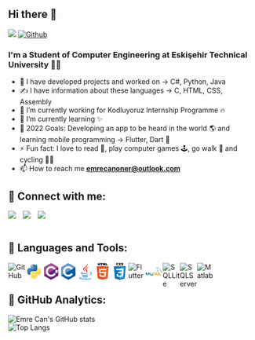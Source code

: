## Hi there 👋

![](https://visitor-badge.laobi.icu/badge?page_id=emrecanoner.EmreCanÖner)
[![Github](https://img.shields.io/github/followers/emrecanoner?label=Follow&style=social)](https://github.com/emrecanoner)
### I'm a Student of Computer Engineering at Eskişehir Technical University 👨‍🎓
- 🚀 I have developed projects and worked on -> C#, Python, Java
- ✍ I have information about these languages -> C, HTML, CSS, Assembly
- 🔭 I’m currently working for Kodluyoruz Internship Programme 🔥
- 🌱 I’m currently learning ✨
- 🥅 2022 Goals: Developing an app to be heard in the world 🌎 and learning mobile programming -> Flutter, Dart 🤖
- ⚡ Fun fact: I love to read 📘, play computer games 🕹️, go walk 🚶 and cycling 🚴‍♀️
- 📫 How to reach me **emrecanoner@outlook.com**

## 🔗 Connect with me:

[<img align="left" width="30" src="https://raw.githubusercontent.com/rahuldkjain/github-profile-readme-generator/master/src/images/icons/Social/linked-in-alt.svg"/>][linkedin]
[<img align="left" width="30" src="https://raw.githubusercontent.com/rahuldkjain/github-profile-readme-generator/master/src/images/icons/Social/instagram.svg"/>][instagram]
[<img align="left" width="30" src="https://raw.githubusercontent.com/rahuldkjain/github-profile-readme-generator/master/src/images/icons/Social/hackerrank.svg" />][hackerrank]

[linkedin]: https://www.linkedin.com/in/emrecanoner/
[instagram]: https://www.instagram.com/emrecanonercom
[hackerrank]: https://www.hackerrank.com/emrecanoner
<br />
<br />

## 🔧 Languages and Tools:

<img align="left" alt="GitHub" width="35px" src="https://raw.githubusercontent.com/rahuldkjain/github-profile-readme-generator/c919601f7ee4d1b5a7ed75a4250601c32395c45c/src/images/icons/Social/github.svg" />
<img align="left" alt="Python" width="35px" src="https://raw.githubusercontent.com/devicons/devicon/master/icons/python/python-original.svg" />
<img align="left" alt="C#" width="35px" src="https://raw.githubusercontent.com/devicons/devicon/master/icons/csharp/csharp-original.svg" />
<img align="left" alt="C" width="35px" src="https://raw.githubusercontent.com/devicons/devicon/master/icons/c/c-original.svg" />
<img align="left" alt="Java" width="35px" src="https://raw.githubusercontent.com/devicons/devicon/master/icons/java/java-original.svg" />
<img align="left" alt="Html" width="35px" src="https://raw.githubusercontent.com/devicons/devicon/master/icons/html5/html5-original-wordmark.svg" />
<img align="left" alt="Css" width="35px" src="https://raw.githubusercontent.com/devicons/devicon/master/icons/css3/css3-original-wordmark.svg" />
<img align="left" alt="Flutter" width="35px" src="https://www.vectorlogo.zone/logos/flutterio/flutterio-icon.svg" />
<img align="left" alt="MySQL" width="35px" src="https://raw.githubusercontent.com/devicons/devicon/master/icons/mysql/mysql-original-wordmark.svg" />
<img align="left" alt="SQLLite" width="35px" src="https://www.vectorlogo.zone/logos/sqlite/sqlite-icon.svg" />
<img align="left" alt="SQLServer" width="35px" src="https://www.svgrepo.com/show/303229/microsoft-sql-server-logo.svg" />
<img align="left" alt="Matlab" width="35px" src="https://upload.wikimedia.org/wikipedia/commons/2/21/Matlab_Logo.png" />

<br />
<br />

## 🔧 GitHub Analytics:

![Emre Can's GitHub stats](https://github-readme-stats.vercel.app/api?username=emrecanoner&theme=default&show_icons=true)
<br />
![Top Langs](https://github-readme-stats.vercel.app/api/top-langs/?username=emrecanoner&theme=default&show_icons=true)

<!--
**emrecanoner/emrecanoner** is a ✨ _special_ ✨ repository because its `README.md` (this file) appears on your GitHub profile.

Here are some ideas to get you started:

- 🔭 I’m currently working on ...
- 🌱 I’m currently learning ...
- 👯 I’m looking to collaborate on ...
- 🤔 I’m looking for help with ...
- 💬 Ask me about ...
- 📫 How to reach me: ...
- 😄 Pronouns: ...
- ⚡ Fun fact: ...
-->
